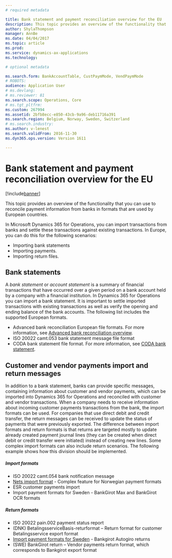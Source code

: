 ```yaml
---
# required metadata

title: Bank statement and payment reconciliation overview for the EU
description: This topic provides an overview of the functionality that you can use to reconcile payment information from banks in formats that are used by European countries.
author: ShylaThompson
manager: AnnBe
ms.date: 04/04/2017
ms.topic: article
ms.prod: 
ms.service: dynamics-ax-applications
ms.technology: 

# optional metadata

ms.search.form: BankAccountTable, CustPaymMode, VendPaymMode
# ROBOTS: 
audience: Application User
# ms.devlang: 
# ms.reviewer: 81
ms.search.scope: Operations, Core
# ms.tgt_pltfrm: 
ms.custom: 267994
ms.assetid: 2bfb8ecc-e850-43cb-9a96-deb11716a391
ms.search.region: Belgium, Norway, Sweden, Switzerland
# ms.search.industry: 
ms.author: v-lenest
ms.search.validFrom: 2016-11-30
ms.dyn365.ops.version: Version 1611

---
```


# Bank statement and payment reconciliation overview for the EU

[!include[banner](../includes/banner.md)]


This topic provides an overview of the functionality that you can use to reconcile payment information from banks in formats that are used by European countries.

In Microsoft Dynamics 365 for Operations, you can import transactions from banks and settle these transactions against existing transactions. In Europe, you can do this for the following scenarios:

-   Importing bank statements
-   Importing payments.
-   Importing return files.

## Bank statements
A *bank statement* or *account statement* is a summary of financial transactions that have occurred over a given period on a bank account held by a company with a financial institution. In Dynamics 365 for Operations you can import a bank statement. It is important to settle imported transactions with existing transactions as well as verify the opening and ending balance of the bank accounts. The following list includes the supported European formats.

-   Advanced bank reconciliation European file formats. For more information, see [Advanced bank reconciliation overview](../cash-bank-management/advanced-bank-reconciliation-overview.md).
-   ISO 20022 camt.053 bank statement message file format
-   CODA bank statement file format. For more information, see [CODA bank statement](emea-bel-coda-bank-statement-import.md).

## Customer and vendor payments import and return messages
In addition to a bank statement, banks can provide specific messages, containing information about customer and vendor payments, which can be imported into Dynamics 365 for Operations and reconciled with customer and vendor transactions. When a company needs to receive information about incoming customer payments transactions from the bank, the import formats can be used. For companies that use direct debit and credit transfer, the return messages can be received to update the status of payments that were previously exported. The difference between import formats and return formats is that returns are targeted mostly to update already created payment journal lines (they can be created when direct debit or credit transfer were initiated) instead of creating new lines. Some complex import formats can also include return scenarios. The following example shows how this division should be implemented.

##### Import formats

-   ISO 20022 camt.054 bank notification message
-   [Nets import format](emea-nor-nets-import-format.md) - Complex feature for Norwegian payment formats
-   ESR customer payments import
-   Import payment formats for Sweden - BankGirot Max and BankGirot OCR formats

##### Return formats

-   ISO 20022 pain.002 payment status report
-   (DNK) BetalingsserviceBasis-returformat – Return format for customer Betalingsservice export format
-   [Import payment formats for Sweden](emea-swe-payment-formats-import.md) - Bankgirot Autogiro returns
-   (SWE) BankGirot return – Vendor payments return format, which corresponds to Bankgirot export format


